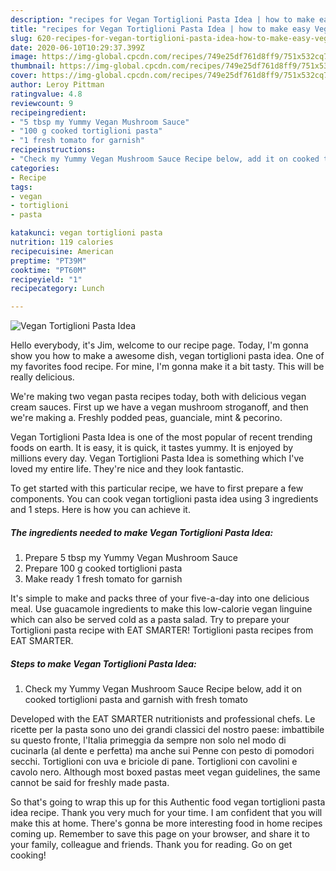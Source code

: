 ```yaml
---
description: "recipes for Vegan Tortiglioni Pasta Idea | how to make easy Vegan Tortiglioni Pasta Idea"
title: "recipes for Vegan Tortiglioni Pasta Idea | how to make easy Vegan Tortiglioni Pasta Idea"
slug: 620-recipes-for-vegan-tortiglioni-pasta-idea-how-to-make-easy-vegan-tortiglioni-pasta-idea
date: 2020-06-10T10:29:37.399Z
image: https://img-global.cpcdn.com/recipes/749e25df761d8ff9/751x532cq70/vegan-tortiglioni-pasta-idea-recipe-main-photo.jpg
thumbnail: https://img-global.cpcdn.com/recipes/749e25df761d8ff9/751x532cq70/vegan-tortiglioni-pasta-idea-recipe-main-photo.jpg
cover: https://img-global.cpcdn.com/recipes/749e25df761d8ff9/751x532cq70/vegan-tortiglioni-pasta-idea-recipe-main-photo.jpg
author: Leroy Pittman
ratingvalue: 4.8
reviewcount: 9
recipeingredient:
- "5 tbsp my Yummy Vegan Mushroom Sauce"
- "100 g cooked tortiglioni pasta"
- "1 fresh tomato for garnish"
recipeinstructions:
- "Check my Yummy Vegan Mushroom Sauce Recipe below, add it on cooked tortiglioni pasta and garnish with fresh tomato"
categories:
- Recipe
tags:
- vegan
- tortiglioni
- pasta

katakunci: vegan tortiglioni pasta 
nutrition: 119 calories
recipecuisine: American
preptime: "PT39M"
cooktime: "PT60M"
recipeyield: "1"
recipecategory: Lunch

---
```



![Vegan Tortiglioni Pasta Idea](https://img-global.cpcdn.com/recipes/749e25df761d8ff9/751x532cq70/vegan-tortiglioni-pasta-idea-recipe-main-photo.jpg)

Hello everybody, it's Jim, welcome to our recipe page. Today, I'm gonna show you how to make a awesome dish, vegan tortiglioni pasta idea. One of my favorites food recipe. For mine, I'm gonna make it a bit tasty. This will be really delicious.

We&#39;re making two vegan pasta recipes today, both with delicious vegan cream sauces. First up we have a vegan mushroom stroganoff, and then we&#39;re making a. Freshly podded peas, guanciale, mint &amp; pecorino.

Vegan Tortiglioni Pasta Idea is one of the most popular of recent trending foods on earth. It is easy, it is quick, it tastes yummy. It is enjoyed by millions every day. Vegan Tortiglioni Pasta Idea is something which I've loved my entire life. They're nice and they look fantastic.


To get started with this particular recipe, we have to first prepare a few components. You can cook vegan tortiglioni pasta idea using 3 ingredients and 1 steps. Here is how you can achieve it.

<!--inarticleads1-->

##### The ingredients needed to make Vegan Tortiglioni Pasta Idea:

1. Prepare 5 tbsp my Yummy Vegan Mushroom Sauce
1. Prepare 100 g cooked tortiglioni pasta
1. Make ready 1 fresh tomato for garnish


It&#39;s simple to make and packs three of your five-a-day into one delicious meal. Use guacamole ingredients to make this low-calorie vegan linguine which can also be served cold as a pasta salad. Try to prepare your Tortiglioni pasta recipe with EAT SMARTER! Tortiglioni pasta recipes from EAT SMARTER. 

<!--inarticleads2-->

##### Steps to make Vegan Tortiglioni Pasta Idea:

1. Check my Yummy Vegan Mushroom Sauce Recipe below, add it on cooked tortiglioni pasta and garnish with fresh tomato


Developed with the EAT SMARTER nutritionists and professional chefs. Le ricette per la pasta sono uno dei grandi classici del nostro paese: imbattibile su questo fronte, l&#39;Italia primeggia da sempre non solo nel modo di cucinarla (al dente e perfetta) ma anche sui Penne con pesto di pomodori secchi. Tortiglioni con uva e briciole di pane. Tortiglioni con cavolini e cavolo nero. Although most boxed pastas meet vegan guidelines, the same cannot be said for freshly made pasta. 

So that's going to wrap this up for this Authentic food vegan tortiglioni pasta idea recipe. Thank you very much for your time. I am confident that you will make this at home. There's gonna be more interesting food in home recipes coming up. Remember to save this page on your browser, and share it to your family, colleague and friends. Thank you for reading. Go on get cooking!
